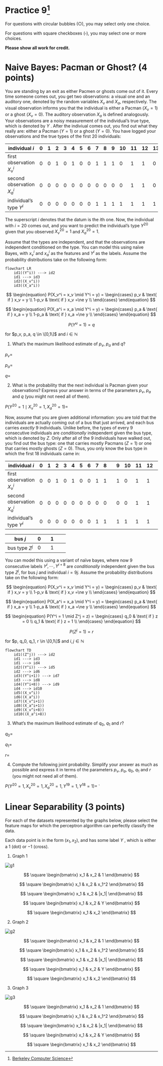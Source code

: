 # Practice 9[^1]

For questions with circular bubbles ($\bigcirc$), you may select only one choice.

For questions with square checkboxes ($\square$), you may select one or more choices.

**Please show all work for credit.**

# Naive Bayes: Pacman or Ghost? (4 points)

You are standing by an exit as either Pacmen or ghosts come out of it. Every time someone comes out, you get two observations: a visual one and an auditory one, denoted by the random variables $X_v$ and $X_a$, respectively. The visual observation informs you that the individual is either a Pacman ($X_v=1$) or a ghost ($X_v=0$). The auditory observation $X_a$ is defined analogously. Your observations are a noisy measurement of the individual’s true type, which is denoted by $Y$ . After the indiviual comes out, you find out what they really are: either a Pacman ($Y=1$) or a ghost ($Y=0$). You have logged your observations and the true types of the first 20 individuals:


| individual $i$             | 0 | 1 | 2 | 3 | 4 | 5 | 6 | 7 | 8 | 9 | 10 | 11 | 12 | 13 | 14 | 15 | 16 | 17 | 18 | 19 |
| -------------------------- | - | - | - | - | - | - | - | - | - | - | -- | -- | -- | -- | -- | -- | -- | -- | -- | -- |
| first observation $X_v^i$  | 0 | 0 | 1 | 0 | 1 | 0 | 0 | 1 | 1 | 1 | 0  | 1  | 1  | 0  | 1  | 1  | 1  | 0  | 0  | 0  |
| second observation $X_a^i$ | 0 | 0 | 0 | 0 | 0 | 0 | 0 | 0 | 0 | 0 | 0  | 1  | 1  | 0  | 0  | 0  | 0  | 0  | 0  | 0  |
| individual’s type $Y^i$    | 0 | 0 | 0 | 0 | 0 | 0 | 0 | 1 | 1 | 1 | 1  | 1  | 1  | 1  | 1  | 1  | 1  | 0  | 0  | 0  |

The superscript $i$ denotes that the datum is the $i$th one. Now, the individual with $i=20$ comes out, and you want to predict
the individual’s type $Y^{20}$ given that you observed $X_v^{20} = 1$ and $X_a^{20} = 1$.

Assume that the types are independent, and that the observations are independent conditioned on the type. You can model this using naïve Bayes, with $x_v^i$ and $x_a^i$ as the features and $Y^i$ as the labels. Assume the probability distributions take
on the following form:

```mermaid
flowchart LR
    id1((Y^i)) ---> id2
    id1 ---> id3
    id2((X_v^i))
    id3((X_a^i))
```

$$
\begin{equation}
  P(X_v^i = x_v \mid Y^i = y) = 
    \begin{cases}
      p_v & \text{ if } x_v = y \\
      1-p_v & \text{ if } x_v =\ne y \\
    \end{cases}       
\end{equation}
$$

$$
\begin{equation}
  P(X_a^i = x_a \mid Y^i = y) = 
    \begin{cases}
      p_a & \text{ if } x_a = y \\
      1-p_a & \text{ if } x_a =\ne y \\
    \end{cases}       
\end{equation}
$$

$$
P(Y^u = 1) = q
$$

for $p_v, p_a, q \in \[0,1\]$ and $i \in \mathbb{N}$

1. What’s the maximum likelihood estimate of $p_v$, $p_a$ and $q$?

$p_v=$ `                                   `

$p_a=$ `                                   `

$q=$ `                                   `

2. What is the probability that the next individual is Pacman given your observations? Express your answer in terms of the parameters $p_v$, $p_a$ and $q$ (you might not need all of them).

$P(Y^{20} = 1 \mid X_v^{20} = 1, X_a^{20} = 1)=$ `                                            `

Now, assume that you are given additional information: you are told that the individuals are actually coming out of a bus that just arrived, and each bus carries *exactly* 9 individuals. Unlike before, the types of every 9 consecutive individuals are *conditionally* independent given the bus type, which is denoted by $Z$. Only after all of the 9 individuals have walked out, you find out the bus type: one that carries mostly Pacmans ($Z=1$) or one that carries mostly ghosts ($Z=0$). Thus, you only know the bus type in which the first 18 individuals came in:

| individual $i$             | 0 | 1 | 2 | 3 | 4 | 5 | 6 | 7 | 8 |   | 9 | 10 | 11 | 12 | 13 | 14 | 15 | 16 | 17 |   | 18 | 19 |
| -------------------------- | - | - | - | - | - | - | - | - | - | - | - | -- | -- | -- | -- | -- | -- | -- | -- | - | -- | -- |
| first observation $X_v^i$  | 0 | 0 | 1 | 0 | 1 | 0 | 0 | 1 | 1 |   | 1 | 0  | 1  | 1  | 0  | 1  | 1  | 1  | 0  |   | 0  | 0  |
| second observation $X_a^i$ | 0 | 0 | 0 | 0 | 0 | 0 | 0 | 0 | 0 |   | 0 | 0  | 1  | 1  | 0  | 0  | 0  | 0  | 0  |   | 0  | 0  |
| individual’s type $Y^i$    | 0 | 0 | 0 | 0 | 0 | 0 | 0 | 1 | 1 |   | 1 | 1  | 1  | 1  | 1  | 1  | 1  | 1  | 0  |   | 0  | 0  |

| bus $j$        | 0 |   | 1 |   |   |
| -------------- | - | - | - | - | - |
| bus type $Z^j$ | 0 |   | 1 |   |   |

You can model this using a variant of naïve bayes, where now 9 consecutive labels $𝑌^i, \cdots , Y^{i+8}$ are *conditionally* independent given the bus type $Z^j$, for bus $j$ and individual $i = 9j$. Assume the probability distributions take on the following form:

$$
\begin{equation}
  P(X_v^i = x_v \mid Y^i = y) = 
    \begin{cases}
      p_v & \text{ if } x_v = y \\
      1-p_v & \text{ if } x_v =\ne y \\
    \end{cases}       
\end{equation}
$$

$$
\begin{equation}
  P(X_a^i = x_a \mid Y^i = y) = 
    \begin{cases}
      p_a & \text{ if } x_a = y \\
      1-p_a & \text{ if } x_a =\ne y \\
    \end{cases}       
\end{equation}
$$

$$
\begin{equation}
  P(Y^i = 1 \mid Z^j = z) = 
    \begin{cases}
      q_0 & \text{ if } z = 0 \\
      q_1 & \text{ if } z = 1 \\
    \end{cases}       
\end{equation}
$$

$$
P(Z^j = 1) = r
$$

for $p, q_0, q_1, r \in \[0,1\]$ and $i,j \in \mathbb{N}$

```mermaid
flowchart TD
    id1((Z^j)) ---> id2
    id1 ---> id3
    id1 ---> id4
    id2((Y^i)) ---> id5
    id2 ---> id6
    id3((Y^i+1)) ---> id7
    id3 ---> id8
    id4((Y^i+8)) ---> id9
    id4 ---> id10
    id5((X_v^i))
    id6((X_a^i))
    id7((X_v^i+1))
    id8((X_a^i+1))
    id9((X_v^i+8))
    id10((X_a^i+8))
```

3. What’s the maximum likelihood estimate of $q_0$, $q_1$ and $r$?

$q_0=$ `                                   `

$q_1=$ `                                   `

$r=$ `                                   `

4. Compute the following joint probability. Simplify your answer as much as possible and express it in terms of the parameters $p_v$, $p_a$, $q_0$, $q_1$ and $r$ (you might not need all of them).

$P(Y^{20} = 1, X_v^{20} = 1, X_a^{20} = 1, Y^{19} = 1, Y^{18} = 1)=$ `  



# Linear Separability (3 points)

For each of the datasets represented by the graphs below, please select the feature maps for which the perceptron algorithm can perfectly classify the data.

Each data point is in the form ($x_1, x_2$), and has some label $Y$ , which is either a 1 (dot) or −1 (cross).

1. Graph 1

![g1](https://github.com/btdobbs/AI/blob/main/Practice/09/g1.png)

$$
\square
\begin{bmatrix}
x_1 &
x_2 &
1
\end{bmatrix}
$$

$$
\square
\begin{bmatrix}
x_1 &
x_2 &
x_1^2
\end{bmatrix}
$$

$$
\square
\begin{bmatrix}
x_1 &
x_2 &
|x_1|
\end{bmatrix}
$$

$$
\square
\begin{bmatrix}
x_1 &
x_2 &
Y
\end{bmatrix}
$$

$$
\square
\begin{bmatrix}
x_1 &
x_2
\end{bmatrix}
$$

2. Graph 2

![g2](https://github.com/btdobbs/AI/blob/main/Practice/09/g2.png)

$$
\square
\begin{bmatrix}
x_1 &
x_2 &
1
\end{bmatrix}
$$

$$
\square
\begin{bmatrix}
x_1 &
x_2 &
x_1^2
\end{bmatrix}
$$

$$
\square
\begin{bmatrix}
x_1 &
x_2 &
|x_1|
\end{bmatrix}
$$

$$
\square
\begin{bmatrix}
x_1 &
x_2 &
Y
\end{bmatrix}
$$

$$
\square
\begin{bmatrix}
x_1 &
x_2
\end{bmatrix}
$$

3. Graph 3

![g3](https://github.com/btdobbs/AI/blob/main/Practice/09/g3.png)

$$
\square
\begin{bmatrix}
x_1 &
x_2 &
1
\end{bmatrix}
$$

$$
\square
\begin{bmatrix}
x_1 &
x_2 &
x_1^2
\end{bmatrix}
$$

$$
\square
\begin{bmatrix}
x_1 &
x_2 &
|x_1|
\end{bmatrix}
$$

$$
\square
\begin{bmatrix}
x_1 &
x_2 &
Y
\end{bmatrix}
$$

$$
\square
\begin{bmatrix}
x_1 &
x_2
\end{bmatrix}
$$

[^1]: [Berkeley Computer Science](http://ai.berkeley.edu)
